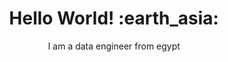 <h1 align= "center"><b>Hello World! :earth_asia:</b></h1>


<p align="center">
I am a data engineer from egypt
</p>
